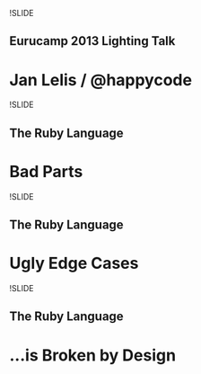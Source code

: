 !SLIDE

## Eurucamp 2013 Lighting Talk
# Jan Lelis / @happycode

!SLIDE

## The Ruby Language
# Bad Parts

!SLIDE

## The Ruby Language
# Ugly Edge Cases

!SLIDE

## The Ruby Language
# ...is Broken by Design

